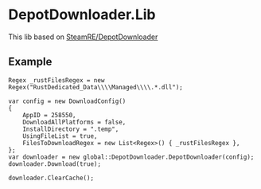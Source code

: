 # DepotDownloader.Lib
This lib based on [SteamRE/DepotDownloader](https://github.com/SteamRE/DepotDownloader)
## Example
```
Regex _rustFilesRegex = new Regex("RustDedicated_Data\\\\Managed\\\\.*.dll");

var config = new DownloadConfig()
{
    AppID = 258550,
    DownloadAllPlatforms = false,
    InstallDirectory = ".temp",
    UsingFileList = true,
    FilesToDownloadRegex = new List<Regex>() { _rustFilesRegex },
};
var downloader = new global::DepotDownloader.DepotDownloader(config);
downloader.Download(true);

downloader.ClearCache();
```
